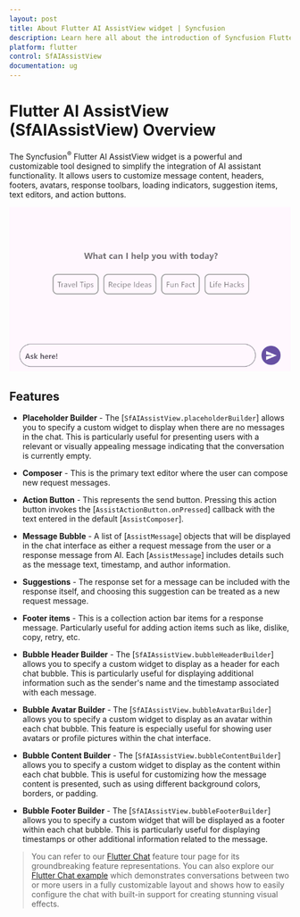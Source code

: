 ```yaml
---
layout: post
title: About Flutter AI AssistView widget | Syncfusion 
description: Learn here all about the introduction of Syncfusion Flutter AI AssistView (SfAIAssistView) widget, its features, and more.
platform: flutter
control: SfAIAssistView
documentation: ug
---
```


# Flutter AI AssistView (SfAIAssistView) Overview

The Syncfusion<sup>&reg;</sup> Flutter AI AssistView widget is a powerful and customizable tool designed to simplify the integration of AI assistant functionality. It allows users to customize message content, headers, footers, avatars, response toolbars, loading indicators, suggestion items, text editors, and action buttons.

![AI AssistView overview](images/overview/assist-overview.gif)

## Features

* **Placeholder Builder** - The [`SfAIAssistView.placeholderBuilder`] allows you to specify a custom widget to display when there are no messages in the chat. This is particularly useful for presenting users with a relevant or visually appealing message indicating that the conversation is currently empty.

* **Composer** - This is the primary text editor where the user can compose new request messages.

* **Action Button** - This represents the send button. Pressing this action button invokes the [`AssistActionButton.onPressed`] callback with the text entered in the default [`AssistComposer`].

* **Message Bubble** -  A list of [`AssistMessage`] objects that will be displayed in the chat interface as either a request message from the user or a response message from AI. Each [`AssistMessage`] includes details such as the message text, timestamp, and author information.

* **Suggestions** - The response set for a message can be included with the response itself, and choosing this suggestion can be treated as a new request message.

* **Footer items** - This is a collection action bar items for a response message. Particularly useful for adding action items such as like, dislike, copy, retry, etc.

* **Bubble Header Builder** - The [`SfAIAssistView.bubbleHeaderBuilder`] allows you to specify a custom widget to display as a header for each chat bubble. This is particularly useful for displaying additional information such as the sender's name and the timestamp associated with each message.

* **Bubble Avatar Builder** - The [`SfAIAssistView.bubbleAvatarBuilder`] allows you to specify a custom widget to display as an avatar within each chat bubble. This feature is especially useful for showing user avatars or profile pictures within the chat interface.

* **Bubble Content Builder** - The [`SfAIAssistView.bubbleContentBuilder`] allows you to specify a custom widget to display as the content within each chat bubble. This is useful for customizing how the message content is presented, such as using different background colors, borders, or padding.

* **Bubble Footer Builder** - The [`SfAIAssistView.bubbleFooterBuilder`] allows you to specify a custom widget that will be displayed as a footer within each chat bubble. This is particularly useful for displaying timestamps or other additional information related to the message.

>You can refer to our [Flutter Chat](https://www.syncfusion.com/flutter-widgets/flutter-chat) feature tour page for its groundbreaking feature representations. You can also explore our [Flutter Chat example](https://flutter.syncfusion.com/#/chat/getting-started) which demonstrates conversations between two or more users in a fully customizable layout and shows how to easily configure the chat with built-in support for creating stunning visual effects.